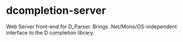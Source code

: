 dcompletion-server
==================

Web Server front-end for D_Parser. Brings .Net/Mono/OS-independent interface to the D completion library.
